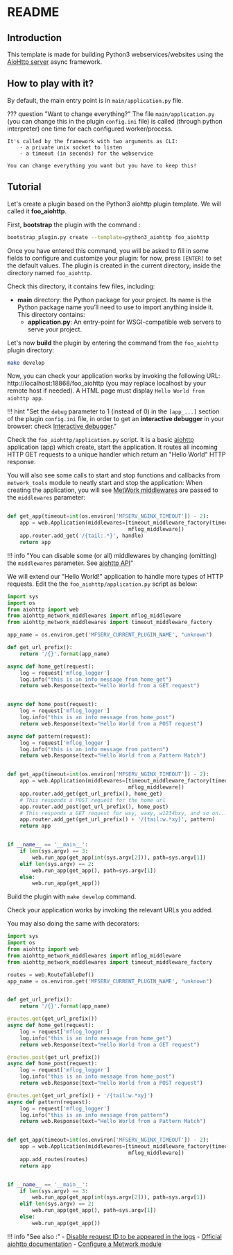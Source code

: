 # README

## Introduction

This template is made for building Python3 webservices/websites using
the [AioHttp server](https://docs.aiohttp.org/en/stable/web.html) async framework.

## How to play with it?

By default, the main entry point is in `main/application.py` file.

??? question "Want to change everything?"
    The file `main/application.py` (you can change this in the plugin `config.ini` file)
    is called (through python interpreter) one time for each configured worker/process.

    It's called by the framework with two arguments as CLI:
        - a private unix socket to listen
        - a timeout (in seconds) for the webservice

    You can change everything you want but you have to keep this!

## Tutorial

Let's create a plugin based on the Python3 aiohttp plugin template. We will called it **foo_aiohttp**.

First, **bootstrap** the plugin with the command :
```bash
bootstrap_plugin.py create --template=python3_aiohttp foo_aiohttp
```

Once you have entered this command, you will be asked to fill in some fields to configure and customize your plugin: for now, press `[ENTER]` to set the default values. The plugin is created in the current directory, inside the directory named `foo_aiohttp`.

Check this directory, it contains few files, including:

- **main** directory: the Python package for your project. Its name is the Python package name you’ll need to use to import anything inside it. This directory contains:
    - **application.py**: An entry-point for WSGI-compatible web servers to serve your project.

Let's now **build** the plugin by entering the command from the `foo_aiohttp` plugin directory:

```bash
make develop
```

Now, you can check your application works by invoking the following URL: http://localhost:18868/foo_aiohttp (you may replace localhost by your remote host if needed). A HTML page must display `Hello World from aiohttp app`.

!!! hint "Set the `debug` parameter to 1 (instead of 0) in the `[app_...]` section of the plugin `config.ini` file, in order to get an **interactive debugger** in your browser: check [Interactive debugger](../../../../360-mfserv_debug_plugin/#3-interactive-debugger)."

Check the `foo_aiohttp/application.py` script. It is a basic [aiohttp](https://docs.aiohttp.org/en/stable) application (app) which create, start the application. It routes all incoming HTTP GET requests to a unique handler which return an "Hello World" HTTP response.

You will also see some calls to start and stop functions and callbacks from `metwork_tools` module to neatly start and stop the application:
When creating the application, you will see [MetWork middlewares](https://github.com/metwork-framework/aiohttp_metwork_middlewares/) are passed to the `middlewares` parameter:

```python

def get_app(timeout=int(os.environ['MFSERV_NGINX_TIMEOUT']) - 2):
    app = web.Application(middlewares=[timeout_middleware_factory(timeout),
                                       mflog_middleware])
    app.router.add_get('/{tail:.*}', handle)
    return app
```

!!! info "You can disable some (or all) middlewares by changing (omitting) the `middlewares` parameter. See [aiohttp API](https://docs.aiohttp.org/en/stable/web_reference.html#application)"

We will extend our "Hello World!" application to handle more types of HTTP requests. Edit the the `foo_aiohttp/application.py` script as below:
```python
import sys
import os
from aiohttp import web
from aiohttp_metwork_middlewares import mflog_middleware
from aiohttp_metwork_middlewares import timeout_middleware_factory

app_name = os.environ.get('MFSERV_CURRENT_PLUGIN_NAME', "unknown")

def get_url_prefix():
    return '/{}'.format(app_name)

async def home_get(request):
    log = request['mflog_logger']
    log.info("this is an info message from home_get")
    return web.Response(text="Hello World from a GET request")


async def home_post(request):
    log = request['mflog_logger']
    log.info("this is an info message from home_post")
    return web.Response(text="Hello World from a POST request")

async def pattern(request):
    log = request['mflog_logger']
    log.info("this is an info message from pattern")
    return web.Response(text="Hello World from a Pattern Match")


def get_app(timeout=int(os.environ['MFSERV_NGINX_TIMEOUT']) - 2):
    app = web.Application(middlewares=[timeout_middleware_factory(timeout),
                                       mflog_middleware])
    app.router.add_get(get_url_prefix(), home_get)
    # This responds a POST request for the home url
    app.router.add_post(get_url_prefix(), home_post)
    # This responds a GET request for wxy, waxy, w1234bxy, and so on...
    app.router.add_get(get_url_prefix() + '/{tail:w.*xy}', pattern)
    return app


if __name__ == '__main__':
    if len(sys.argv) == 3:
        web.run_app(get_app(int(sys.argv[2])), path=sys.argv[1])
    elif len(sys.argv) == 2:
        web.run_app(get_app(), path=sys.argv[1])
    else:
        web.run_app(get_app())

```

Build the plugin with `make develop` command.

Check your application works by invoking the relevant URLs you added.

You may also doing the same with decorators:

```python
import sys
import os
from aiohttp import web
from aiohttp_metwork_middlewares import mflog_middleware
from aiohttp_metwork_middlewares import timeout_middleware_factory

routes = web.RouteTableDef()
app_name = os.environ.get('MFSERV_CURRENT_PLUGIN_NAME', "unknown")


def get_url_prefix():
    return '/{}'.format(app_name)

@routes.get(get_url_prefix())
async def home_get(request):
    log = request['mflog_logger']
    log.info("this is an info message from home_get")
    return web.Response(text="Hello World from a GET request")

@routes.post(get_url_prefix())
async def home_post(request):
    log = request['mflog_logger']
    log.info("this is an info message from home_post")
    return web.Response(text="Hello World from a POST request")

@routes.get(get_url_prefix() + '/{tail:w.*xy}')
async def pattern(request):
    log = request['mflog_logger']
    log.info("this is an info message from pattern")
    return web.Response(text="Hello World from a Pattern Match")


def get_app(timeout=int(os.environ['MFSERV_NGINX_TIMEOUT']) - 2):
    app = web.Application(middlewares=[timeout_middleware_factory(timeout),
                                       mflog_middleware])
    app.add_routes(routes)
    return app


if __name__ == '__main__':
    if len(sys.argv) == 3:
        web.run_app(get_app(int(sys.argv[2])), path=sys.argv[1])
    elif len(sys.argv) == 2:
        web.run_app(get_app(), path=sys.argv[1])
    else:
        web.run_app(get_app())

```

!!! info "See also  :"
    - [Disable request ID to be appeared in the logs](../../../../950-old_docs/090-mfserv_miscellaneous/#9-disable-request-id-to-be-appeared-in-the-logs)
    - [Official aiohttp documentation](http://docs.aiohttp.org/en/stable/)
    - [Configure a Metwork module](../../../../300-configuration_guide/#2-how-to-configure-a-metwork-module)



<!--
Intentional comment to prevent m2r from generating bad rst statements when the file ends with a block .. xxx ::
-->
